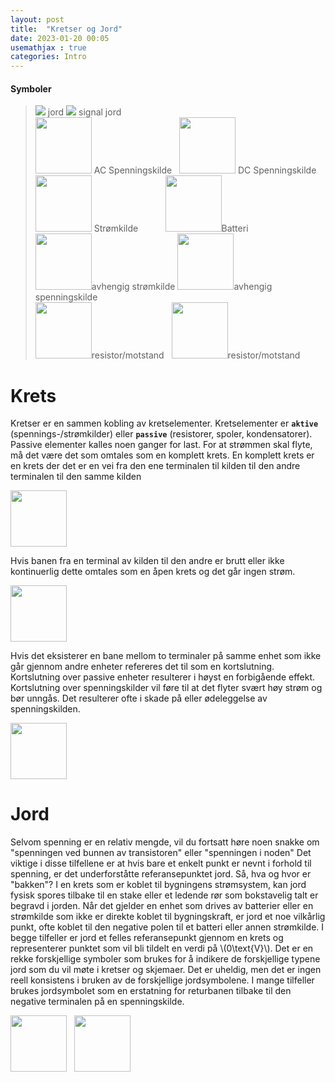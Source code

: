 ```yaml
---
layout: post
title:  "Kretser og Jord"
date: 2023-01-20 00:05
usemathjax : true
categories: Intro
---
```


#### Symboler

> <img src="{{site.baseurl}}/assets/img/gnd.svg"> jord
> <img src="{{site.baseurl}}/assets/img/gnd1.svg"> signal jord  
> <img src="{{site.baseurl}}/assets/img/ACsource.svg" width="90px"> AC Spenningskilde&nbsp;&nbsp;
> <img src="{{site.baseurl}}/assets/img/DCsource.svg" width="90px"> DC Spenningskilde  
> <img src="{{site.baseurl}}/assets/img/stromkilde.svg" width="90px"> Strømkilde &nbsp;&nbsp;&nbsp;&nbsp;&nbsp;&nbsp;&nbsp;&nbsp;&nbsp;
> <img src="{{site.baseurl}}/assets/img/batteri.svg" width="90px">Batteri  
> <img src="{{site.baseurl}}/assets/img/dependentstrom.svg" width="90px">avhengig strømkilde
> <img src="{{site.baseurl}}/assets/img/dependentspenning.svg" width="90px">avhengig spenningskilde  
> <img src="{{site.baseurl}}/assets/img/res.svg" width="90px">resistor/motstand&nbsp;&nbsp;
> <img src="{{site.baseurl}}/assets/img/res1.svg" width="90px">resistor/motstand

# Krets

Kretser er en sammen kobling av kretselementer. Kretselementer er **`aktive`** (spennings-/strømkilder) eller **`passive`** (resistorer, spoler, kondensatorer). Passive elementer kalles
noen ganger for last.
For at strømmen skal flyte, må det være det som omtales som en komplett krets. En komplett krets er en krets der det er en vei fra den ene terminalen til kilden til den andre terminalen til den samme kilden

<div class="centerimg">
<img class="centerimg" src="{{site.baseurl}}/assets/img/circuit.svg" height="90px">
</div>

Hvis banen fra en terminal av kilden til den andre er brutt eller ikke kontinuerlig
dette omtales som en åpen krets og det går ingen strøm.

<div class="centerimg">
<img class="centerimg" src="{{site.baseurl}}/assets/img/nocircuit.svg" height="90px">
</div>

Hvis det eksisterer en bane mellom to terminaler på samme enhet som ikke går gjennom andre enheter refereres det til som en kortslutning.
Kortslutning over passive enheter resulterer i høyst en forbigående effekt. Kortslutning over spenningskilder vil føre til at det flyter svært høy strøm og bør unngås. Det resulterer ofte i skade på eller ødeleggelse av spenningskilden.

<div class="centerimg">
<img src="{{site.baseurl}}/assets/img/shortcircuit.svg" height="90px">
</div>

# Jord

Selvom spenning er en relativ mengde, vil du fortsatt høre noen snakke om "spenningen ved bunnen av transistoren" eller "spenningen i noden"
Det viktige i disse tilfellene er at hvis bare et enkelt punkt er nevnt i forhold til spenning, er det underforståtte referansepunktet jord.
Så, hva og hvor er "bakken"? I en krets som er koblet til bygningens strømsystem, kan jord fysisk spores tilbake til en stake eller et ledende rør som bokstavelig talt er begravd i jorden. Når det gjelder en enhet som drives av batterier eller en strømkilde som ikke er direkte koblet til bygningskraft, er jord et noe vilkårlig punkt, ofte koblet til den negative polen til et batteri eller annen strømkilde.
I begge tilfeller er jord et felles referansepunkt gjennom en krets og representerer punktet som vil bli tildelt en verdi på \\(0\text{V}\\).
Det er en rekke forskjellige symboler som brukes for å indikere de forskjellige typene jord som du vil møte i kretser og skjemaer.
Det er uheldig, men det er ingen reell konsistens i bruken av de forskjellige jordsymbolene.
I mange tilfeller brukes jordsymbolet som en erstatning for returbanen tilbake til den negative terminalen på en spenningskilde.

<div class="centerimg">
    <img src="{{site.baseurl}}/assets/img/gndcircuit.svg" height="90px">&nbsp;&nbsp;
    <img src="{{site.baseurl}}/assets/img/gndcircuit1.svg" height="90px">
</div>